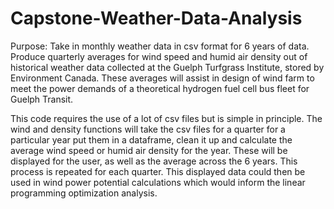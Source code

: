 # Capstone-Weather-Data-Analysis

Purpose: Take in monthly weather data in csv format for 6 years of data. Produce quarterly averages for wind speed and humid air density out of historical weather data collected at the Guelph Turfgrass Institute, stored by Environment Canada. These averages will assist in design of wind farm to meet the power demands of a theoretical hydrogen fuel cell bus fleet for Guelph Transit.  

This code requires the use of a lot of csv files but is simple in principle. The wind and density functions will take the csv files for a quarter for a particular year put them in a dataframe, clean it up and calculate the average wind speed or humid air density for the year. These will be displayed for the user, as well as the average across the 6 years. This process is repeated for each quarter. This displayed data could then be used in wind power potential calculations which would inform the linear programming optimization analysis. 
